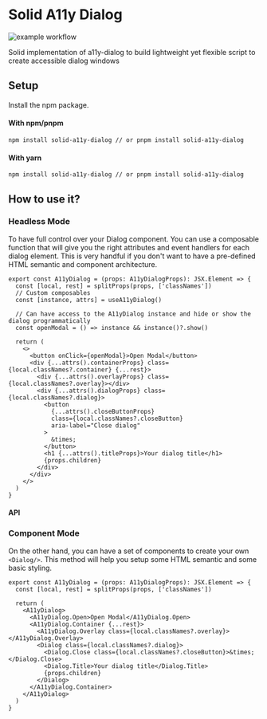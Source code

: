 # Solid A11y Dialog

![example workflow](https://github.com/Matth10/solid-a11y-dialog/actions/workflows/main.yml/badge.svg)

Solid implementation of a11y-dialog to build lightweight yet flexible script to create accessible dialog windows

## Setup

Install the npm package.

#### With npm/pnpm

`npm install solid-a11y-dialog // or pnpm install solid-a11y-dialog`

#### With yarn

`npm install solid-a11y-dialog // or pnpm install solid-a11y-dialog`

## How to use it?

### Headless Mode

To have full control over your Dialog component. You can use a composable function that will give you the right attributes and event handlers for each dialog element.
This is very handful if you don't want to have a pre-defined HTML semantic and component architecture.

```tsx
export const A11yDialog = (props: A11yDialogProps): JSX.Element => {
  const [local, rest] = splitProps(props, ['classNames'])
  // Custom composables
  const [instance, attrs] = useA11yDialog()

  // Can have access to the A11yDialog instance and hide or show the dialog programmatically
  const openModal = () => instance && instance()?.show()

  return (
    <>
      <button onClick={openModal}>Open Modal</button>
      <div {...attrs().containerProps} class={local.classNames?.container} {...rest}>
        <div {...attrs().overlayProps} class={local.classNames?.overlay}></div>
        <div {...attrs().dialogProps} class={local.classNames?.dialog}>
          <button
            {...attrs().closeButtonProps}
            class={local.classNames?.closeButton}
            aria-label="Close dialog"
          >
            &times;
          </button>
          <h1 {...attrs().titleProps}>Your dialog title</h1>
          {props.children}
        </div>
      </div>
    </>
  )
}
```

#### API

### Component Mode

On the other hand, you can have a set of components to create your own `<Dialog/>`. This method will help you setup some HTML semantic and some basic styling.

```tsx
export const A11yDialog = (props: A11yDialogProps): JSX.Element => {
  const [local, rest] = splitProps(props, ['classNames'])

  return (
    <A11yDialog>
      <A11yDialog.Open>Open Modal</A11yDialog.Open>
      <A11yDialog.Container {...rest}>
        <A11yDialog.Overlay class={local.classNames?.overlay}></A11yDialog.Overlay>
        <Dialog class={local.classNames?.dialog}>
          <Dialog.Close class={local.classNames?.closeButton}>&times;</Dialog.Close>
          <Dialog.Title>Your dialog title</Dialog.Title>
          {props.children}
        </Dialog>
      </A11yDialog.Container>
    </A11yDialog>
  )
}
```
